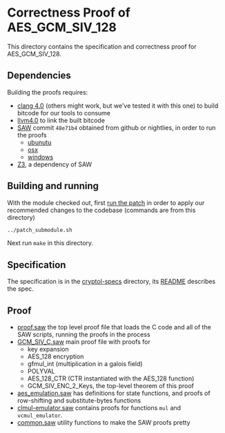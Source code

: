# Correctness Proof of AES_GCM_SIV_128

This directory contains the specification and correctness proof for AES_GCM_SIV_128.

## Dependencies

Building the proofs requires:
- [clang 4.0](http://releases.llvm.org/4.0.0/tools/clang/docs/ReleaseNotes.html) (others might work, but we've tested it with this one) to build bitcode for our tools to consume
- [llvm4.0](https://releases.llvm.org/4.0.1/docs/ReleaseNotes.html) to link the built bitcode
- [SAW](http://saw.galois.com) commit `48e71b4` obtained from github or nightlies, in order to run the proofs
  - [ubunutu](https://saw.galois.com/builds/nightly/saw-0.2-2017-11-30-Ubuntu14.04-64.tar.gz)
  - [osx](https://saw.galois.com/builds/nightly/saw-0.2-2017-11-30-MacOSX-64.tar.gz)
  - [windows](https://saw.galois.com/builds/nightly/saw-0.2-2017-11-30-Windows10-Pro.zip)
- [Z3](https://github.com/Z3Prover/z3), a dependency of SAW

## Building and running
With the module checked out, first [run the patch](../patch-submodule.sh) in order to apply our recommended changes to the codebase (commands are from this directory)

```bash
../patch_submodule.sh
```
Next run `make` in this directory.

## Specification
The specification is in the [cryptol-specs](../cryptol-specs/) directory, its [README](../cryptol-specs/README.md) describes the spec.

## Proof

- [proof.saw](proof.saw) the top level proof file that loads the C code and all of the SAW scripts, running the proofs in the process
- [GCM_SIV_C.saw](GCM_SIV_C.saw) main proof file with proofs for
  - key expansion
  - AES_128 encryption
  - gfmul_int (multiplication in a galois field)
  - POLYVAL
  - AES_128_CTR (CTR instantiated with the AES_128 function)
  - GCM_SIV_ENC_2_Keys, the top-level theorem of this proof
- [aes_emulation.saw](aes_emulation.saw) has definitions for state functions, and proofs of row-shifting and substitute-bytes functions
- [clmul-emulator.saw](clmul_emulator.saw) contains proofs for functions `mul` and `vcmul_emulator`.
- [common.saw](common.saw) utility functions to make the SAW proofs pretty

